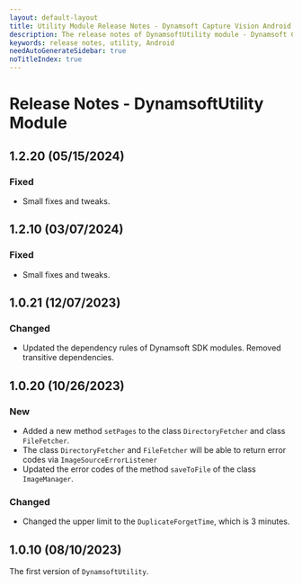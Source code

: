 ```yaml
---
layout: default-layout
title: Utility Module Release Notes - Dynamsoft Capture Vision Android Edition
description: The release notes of DynamsoftUtility module - Dynamsoft Capture Vision Android Edition.
keywords: release notes, utility, Android
needAutoGenerateSidebar: true
noTitleIndex: true
---
```


# Release Notes - DynamsoftUtility Module

## 1.2.20 (05/15/2024)

### Fixed

- Small fixes and tweaks.

## 1.2.10 (03/07/2024)

### Fixed

- Small fixes and tweaks.

## 1.0.21 (12/07/2023)

### Changed

- Updated the dependency rules of Dynamsoft SDK modules. Removed transitive dependencies.

## 1.0.20 (10/26/2023)

### New

- Added a new method `setPages` to the class `DirectoryFetcher` and class `FileFetcher`.
- The class `DirectoryFetcher` and `FileFetcher` will be able to return error codes via `ImageSourceErrorListener`
- Updated the error codes of the method `saveToFile` of the class `ImageManager`.

### Changed

- Changed the upper limit to the `DuplicateForgetTime`, which is 3 minutes.

## 1.0.10 (08/10/2023)

The first version of `DynamsoftUtility`.
